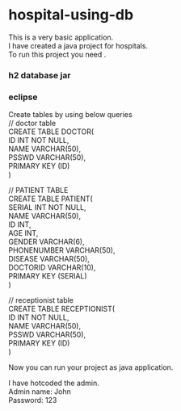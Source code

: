 # hospital-using-db
This is a very basic application. <br>
I have created a java project for hospitals. <br>
To run this project you need . <br>

### h2 database jar
### eclipse

Create tables by using below queries <br>
// doctor table <br>
CREATE TABLE DOCTOR( <br>
    ID INT NOT NULL, <br>
    NAME VARCHAR(50), <br>
    PSSWD VARCHAR(50), <br>
    PRIMARY KEY (ID) <br>
) <br>

// PATIENT TABLE <br>
CREATE TABLE PATIENT( <br>
    SERIAL INT NOT NULL, <br>
    NAME VARCHAR(50), <br>
    ID INT, <br>
    AGE INT, <br>
    GENDER VARCHAR(6), <br>
    PHONENUMBER VARCHAR(50), <br>
    DISEASE VARCHAR(50), <br>
    DOCTORID VARCHAR(10), <br>
    PRIMARY KEY (SERIAL) <br>
)

// receptionist table <br>
CREATE TABLE RECEPTIONIST( <br>
    ID INT NOT NULL, <br>
    NAME VARCHAR(50), <br>
    PSSWD VARCHAR(50), <br>
    PRIMARY KEY (ID) <br>
) <br>

Now you can run your project as java application.

I have hotcoded the admin. <br>
Admin name: John <br>
Password: 123 <br>
